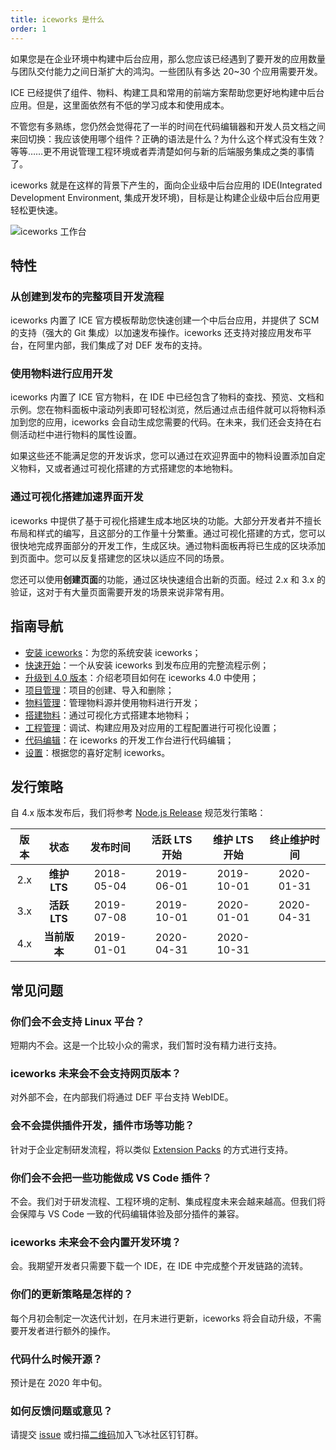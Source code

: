 ```yaml
---
title: iceworks 是什么
order: 1
---
```


如果您是在企业环境中构建中后台应用，那么您应该已经遇到了要开发的应用数量与团队交付能力之间日渐扩大的鸿沟。一些团队有多达 20~30 个应用需要开发。

ICE 已经提供了组件、物料、构建工具和常用的前端方案帮助您更好地构建中后台应用。但是，这里面依然有不低的学习成本和使用成本。

不管您有多熟练，您仍然会觉得花了一半的时间在代码编辑器和开发人员文档之间来回切换：我应该使用哪个组件？正确的语法是什么？为什么这个样式没有生效？等等……更不用说管理工程环境或者弄清楚如何与新的后端服务集成之类的事情了。

iceworks 就是在这样的背景下产生的，面向企业级中后台应用的 IDE(Integrated Development Environment, 集成开发环境)，目标是让构建企业级中后台应用更轻松更快速。

![iceworks 工作台](https://img.alicdn.com/tfs/TB1vrlutoT1gK0jSZFhXXaAtVXa-2880-1754.png)

## 特性

### 从创建到发布的完整项目开发流程

iceworks 内置了 ICE 官方模板帮助您快速创建一个中后台应用，并提供了 SCM 的支持（强大的 Git 集成）以加速发布操作。iceworks 还支持对接应用发布平台，在阿里内部，我们集成了对 DEF 发布的支持。

### 使用物料进行应用开发

iceworks 内置了 ICE 官方物料，在 IDE 中已经包含了物料的查找、预览、文档和示例。您在物料面板中滚动列表即可轻松浏览，然后通过点击组件就可以将物料添加到您的应用，iceworks 会自动生成您需要的代码。在未来，我们还会支持在右侧活动栏中进行物料的属性设置。

如果这些还不能满足您的开发诉求，您可以通过在欢迎界面中的物料设置添加自定义物料，又或者通过可视化搭建的方式搭建您的本地物料。

### 通过可视化搭建加速界面开发

iceworks 中提供了基于可视化搭建生成本地区块的功能。大部分开发者并不擅长布局和样式的编写，且这部分的工作量十分繁重。通过可视化搭建的方式，您可以很快地完成界面部分的开发工作，生成区块。通过物料面板再将已生成的区块添加到页面中。您可以反复搭建您的区块以适应不同的场景。

您还可以使用**创建页面**的功能，通过区块快速组合出新的页面。经过 2.x 和 3.x 的验证，这对于有大量页面需要开发的场景来说非常有用。

## 指南导航

- [安装 iceworks](/docs/iceworks/setup)：为您的系统安装 iceworks；
- [快速开始](/docs/iceworks/quick-start)：一个从安装 iceworks 到发布应用的完整流程示例；
- [升级到 4.0 版本](/docs/iceworks/migrate)：介绍老项目如何在 iceworks 4.0 中使用；
- [项目管理](/docs/iceworks/guide/project)：项目的创建、导入和删除；
- [物料管理](/docs/iceworks/guide/material)：管理物料源并使用物料进行开发； 
- [搭建物料](/docs/iceworks/guide/visual)：通过可视化方式搭建本地物料；
- [工程管理](/docs/iceworks/guide/engineering)：调试、构建应用及对应用的工程配置进行可视化设置；
- [代码编辑](/docs/iceworks/guide/editor)：在 iceworks 的开发工作台进行代码编辑；
- [设置](/docs/iceworks/guide/settings)：根据您的喜好定制 iceworks。

## 发行策略

自 4.x 版本发布后，我们将参考 [Node.js Release](https://nodejs.org/en/about/releases/) 规范发行策略：

| 版本  | 状态       | 发布时间    | 活跃 LTS 开始 | 维护 LTS 开始 | 终止维护时间  |
| :--: | :---:      | :---:      | :---:       | :---:     | :---:       |
| 2.x | **维护 LTS** | 2018-05-04 | 2019-06-01 | 2019-10-01 | 2020-01-31  |
| 3.x | **活跃 LTS** | 2019-07-08 | 2019-10-01 | 2020-01-01 | 2020-04-31  |
| 4.x | **当前版本**  | 2019-01-01 | 2020-04-31 | 2020-10-31 |             |

## 常见问题

### 你们会不会支持 Linux 平台？

短期内不会。这是一个比较小众的需求，我们暂时没有精力进行支持。

### iceworks 未来会不会支持网页版本？

对外部不会，在内部我们将通过 DEF 平台支持 WebIDE。

### 会不会提供插件开发，插件市场等功能？

针对于企业定制研发流程，将以类似 [Extension Packs](https://code.visualstudio.com/blogs/2017/03/07/extension-pack-roundup) 的方式进行支持。

### 你们会不会把一些功能做成 VS Code 插件？

不会。我们对于研发流程、工程环境的定制、集成程度未来会越来越高。但我们将会保障与 VS Code 一致的代码编辑体验及部分插件的兼容。

### iceworks 未来会不会内置开发环境？

会。我期望开发者只需要下载一个 IDE，在 IDE 中完成整个开发链路的流转。

### 你们的更新策略是怎样的？

每个月初会制定一次迭代计划，在月末进行更新，iceworks 将会自动升级，不需要开发者进行额外的操作。

### 代码什么时候开源？
   
预计是在 2020 年中旬。

### 如何反馈问题或意见？

请提交 [issue](https://github.com/alibaba/ice/issues/new?labels=iceworks%204.0) 或扫描[二维码](https://ice.alicdn.com/assets/images/qrcode.png)加入飞冰社区钉钉群。
